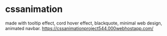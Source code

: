 # cssanimation
made with tooltip effect, cord hover effect, blackquote, minimal web design, animated navbar.
https://cssanimationproject544.000webhostapp.com/
